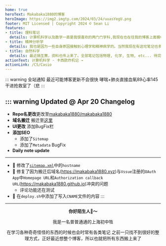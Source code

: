 ```yaml
---
home: true
heroText: Makabaka1880的博客
heroImage: https://img2.imgtp.com/2024/03/24/uuasYegU.png
footer: MIT Licensed | Copyright 2024 © Sean Li
features:
- title: 理科笔记
  details: 计算机科学以及数学一直是我很喜欢的两门门学科,我现在也在往我的博客上面搬CS和数学笔记了 还没搬完
- title: 精神分析学
  details: 我也是因为一些自身原因接触到心理学和精神病学的。当然我现在有这坨笔记也多亏了我当初脑抽选读了弗洛伊德的讲义
- title: 自然科学
  details: 最近搞生赛，资料也传上来了。全部笔记包括物理, 化学, 生物, etc... 待完善
actionText: 计算机科学 · 卡西欧炸机记 →
actionLink: /CS/Casio
---
```


::: warning 全站通知
最近可能博客更新不会很快 哮喘+肺炎直接血氧89心率145干进抢救室了（悲
:::

::: warning Updated @ Apr 20
Changelog
---
- **Repo名更改**更改至[makabaka1880/makabaka1880](https://github.com/makabaka1880/makabaka1880.git)
- **域名搬迁** 搬迁至[这里](https://makabaka1880.xyz)
- **UI更改** 添加BugFix栏
- **添加SEO** 
  - 添加了`Sitemap`
  - 添加了`Metadata`
BugFix 
- **Daily note update**
---
- **🐛** 修改了[``sitemap.xml``](https://makabaka1880.xyz/sitemap.xml)中的`hostname`
- **🐛** 修复了因为搬迁后域名(https://makabaka1880.xyz)与`Vssue`注册的`OAuth App`中`Homepage URL`和`Authorization callback URL`(https://makabaka1880.github.io)冲突的问题
  - 评论功能还在测试
- **🐛** 在`deploy.sh`中添加了写入`CNAME`文件的内容
:::

<center>

---
  
**你好陌生人:wave:～**

我是一名普普通通的上海初中牲

在学习各种奇奇怪怪的东西的时候也会时常有各类笔记
之前一只找不到很好的整理方式，正好最近想整个博客，所以也就把所有东西搬上来了

</center>

<Vssue/>
